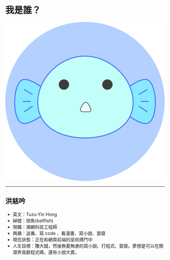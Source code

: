# 我是誰？

![](picture/ballfish.png)

---

## 洪慈吟
                
- 英文：Tuzu-Yin Hong
- 綽號：球魚(ballfish)
- 現職：潮網科技工程師
- 興趣：追番、寫 code 、看漫畫、寫小說、耍廢
- 現在狀態：正在和網頁前端的巫術搏鬥中
- 人生目標：賺大錢，然後無憂無慮的寫小說、打程式、耍廢。夢想是可以在開源界貢獻程式碼，還有小說大賣。

